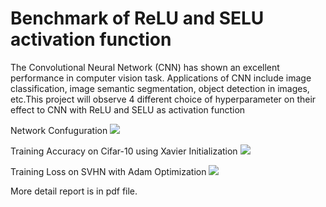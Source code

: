 # Benchmark of ReLU and SELU activation function
The Convolutional Neural Network (CNN) has shown an excellent performance in computer vision task. Applications of CNN include image classification, image semantic segmentation, object detection in images, etc.This project will observe 4 different choice of hyperparameter on their effect to CNN with ReLU and SELU as activation function

Network Confuguration
![](https://image.ibb.co/h8pwBe/network_configuration.png)

Training Accuracy on Cifar-10 using Xavier Initialization
![](https://image.ibb.co/k2RJre/training_acc_svhn_xavier_initialization.png)

Training Loss on SVHN with Adam Optimization
![](https://image.ibb.co/dPXDPz/svhn_adam_training_loss.png)

More detail report is in pdf file.
